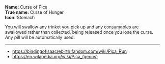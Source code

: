 **Name:** Curse of Pica
<br>
**True name:** Curse of Hunger
<br>
**Icon:** Stomach

You will swallow any trinket you pick up and any consumables are swallowed rather than collected, being released once you lose the curse.
Any pill will be automatically used.

---

- https://bindingofisaacrebirth.fandom.com/wiki/Pica_Run
- https://en.wikipedia.org/wiki/Pica_(genus)